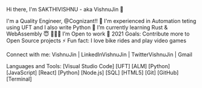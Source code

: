 Hi there, I'm SAKTHIVISHNU - aka VishnuJin 👋

I'm a Quality Engineer, @Cognizant!!
🔭 I'm experienced in Automation teting using UFT and I also write Python
🌱 I’m currently learning Rust & WebAssembly 😇
🧑🏻‍💻 I’m Open to work
🥅 2021 Goals: Contribute more to Open Source projects
⚡ Fun fact: I love bike rides and play video games

Connect with me:
VishnuJin | LinkedInVishnuJin | TwitterVishnuJin | Gmail


Languages and Tools:
[Visual Studio Code] [UFT] [ALM] [Python] [JavaScript] [React] [Python] [Node.js] [SQL] [HTML5] [Git] [GitHub] [Terminal]
